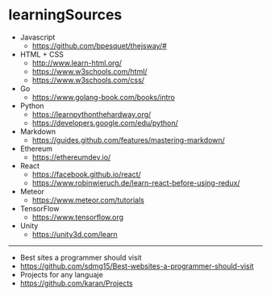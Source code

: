 # learningSources

* Javascript
  * https://github.com/bpesquet/thejsway/#
* HTML + CSS
  * http://www.learn-html.org/
  * https://www.w3schools.com/html/
  * https://www.w3schools.com/css/
* Go
  * https://www.golang-book.com/books/intro
* Python
  * https://learnpythonthehardway.org/
  * https://developers.google.com/edu/python/
* Markdown
  * https://guides.github.com/features/mastering-markdown/
* Ethereum
  * https://ethereumdev.io/
* React
  * https://facebook.github.io/react/
  * https://www.robinwieruch.de/learn-react-before-using-redux/
* Meteor
  * https://www.meteor.com/tutorials
* TensorFlow
  * https://www.tensorflow.org
* Unity
  * https://unity3d.com/learn

---------------------------------------------
* Best sites a programmer should visit
 * https://github.com/sdmg15/Best-websites-a-programmer-should-visit
* Projects for any languaje
 * https://github.com/karan/Projects
